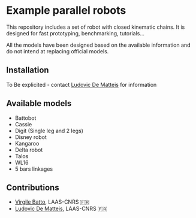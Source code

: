 # Example parallel robots
This repository includes a set of robot with closed kinematic chains. It is designed for fast prototyping, benchmarking, tutorials...

All the models have been designed based on the available information and do not intend at replacing official models.

## Installation
To Be explicited - contact [Ludovic De Matteis](https://github.com/LudovicDeMatteis) for information

## Available models
* Battobot
* Cassie
* Digit (Single leg and 2 legs)
* Disney robot
* Kangaroo
* Delta robot
* Talos
* WL16
* 5 bars linkages

## Contributions
- [Virgile Batto](https://github.com/Virgileboat), LAAS-CNRS :fr:
- [Ludovic De Matteis](https://github.com/LudovicDeMatteis), LAAS-CNRS :fr: